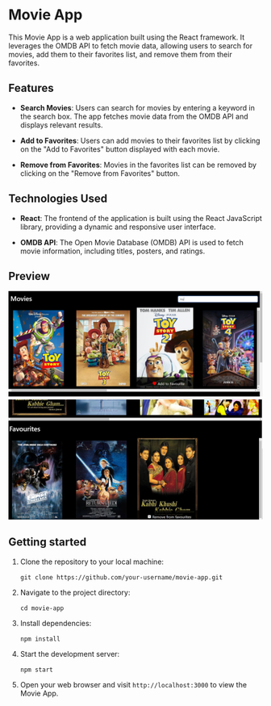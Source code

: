# Movie App

This Movie App is a web application built using the React framework. It leverages the OMDB API to fetch movie data, allowing users to search for movies, add them to their favorites list, and remove them from their favorites.

## Features

- **Search Movies**: Users can search for movies by entering a keyword in the search box. The app fetches movie data from the OMDB API and displays relevant results.

- **Add to Favorites**: Users can add movies to their favorites list by clicking on the "Add to Favorites" button displayed with each movie.

- **Remove from Favorites**: Movies in the favorites list can be removed by clicking on the "Remove from Favorites" button.

## Technologies Used

- **React**: The frontend of the application is built using the React JavaScript library, providing a dynamic and responsive user interface.

- **OMDB API**: The Open Movie Database (OMDB) API is used to fetch movie information, including titles, posters, and ratings.

## Preview

![Movie App Preview](./preview/movies.png)
![Movie App Preview](./preview/fav.png)

## Getting started

1. Clone the repository to your local machine:

    ```
    git clone https://github.com/your-username/movie-app.git
    ```

2. Navigate to the project directory:

    ```
    cd movie-app
    ```

3. Install dependencies:

    ```
    npm install
    ```

4. Start the development server:

    ```
    npm start
    ```

5. Open your web browser and visit `http://localhost:3000` to view the Movie App.



